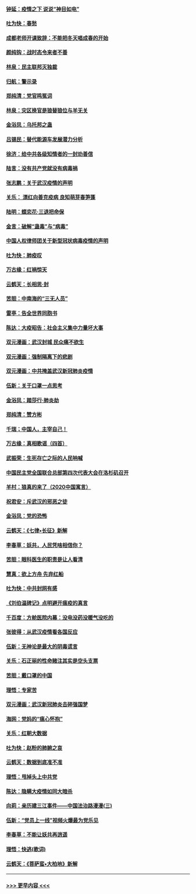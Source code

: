 #### [钟延：疫情之下 说说“神目如电”](../pages/nsc993/n11873121.md?t=02162355) 
#### [吐为快：春愁](../pages/nsc993/n11872801.md?t=02162355) 
#### [成都老师开课致辞：不能把冬天唱成春的开始](../pages/nsc993/n11872653.md?t=02162355) 
#### [颜纯钩：战时态令来者不善](../pages/nsc993/n11872011.md?t=02162355) 
#### [林泉：民主联邦灭独裁](../pages/nsc993/n11870998.md?t=02162355) 
#### [归航：警示录](../pages/nsc993/n11870963.md?t=02162355) 
#### [郑纯清：党官鸣冤词](../pages/nsc993/n11870938.md?t=02162355) 
#### [林泉：灾区换官是狼替狼位与羊无关](../pages/nsc993/n11870896.md?t=02162355) 
#### [金浴凤：乌托邦之蛊](../pages/nsc993/n11870879.md?t=02162355) 
#### [吕锡民：替代能源车发展潜力分析](../pages/nsc993/n11870656.md?t=02162355) 
#### [徐济：给中共各级知情者的一封劝善信](../pages/nsc993/n11868561.md?t=02162355) 
#### [陆言：没有共产党就没有病毒祸](../pages/nsc993/n11868232.md?t=02162355) 
#### [张志鹏：关于武汉疫情的声明](../pages/nsc993/n11867182.md?t=02162355) 
#### [关乐： 漂红向善克疫病 良知萌芽春笋蓬](../pages/nsc993/n11865710.md?t=02162355) 
#### [陆明：蝶恋花‧三退把命保](../pages/nsc993/n11865673.md?t=02162355) 
#### [金言：破解“蛊毒”与“病毒”](../pages/nsc993/n11864103.md?t=02162355) 
#### [中国人权律师团关于新型冠状病毒疫情的声明](../pages/nsc993/n11864249.md?t=02162355) 
#### [吐为快：肺疫叹](../pages/nsc993/n11864027.md?t=02162355) 
#### [万古缘：红祸惊天](../pages/nsc993/n11864079.md?t=02162355) 
#### [云鹤天：长相思‧封](../pages/nsc993/n11864006.md?t=02162355) 
#### [苦胆：中南海的“三无人员”](../pages/nsc993/n11862997.md?t=02162355) 
#### [雷亭：告全世界同胞书](../pages/nsc993/n11862572.md?t=02162355) 
#### [陈达：大疫昭告：社会主义集中力量坏大事](../pages/nsc993/n11859419.md?t=02162355) 
#### [双元漫画：武汉封城 民众痛不欲生](../pages/nsc993/n11859287.md?t=02162355) 
#### [双元漫画：强制隔离下的悲剧](../pages/nsc993/n11859244.md?t=02162355) 
#### [双元漫画：中共掩盖武汉新冠肺炎疫情](../pages/nsc993/n11858249.md?t=02162355) 
#### [伍新：关于口罩一点思考](../pages/nsc993/n11859195.md?t=02162355) 
#### [金浴凤：踏莎行‧肺炎劫](../pages/nsc993/n11858227.md?t=02162355) 
#### [郑纯清：赞方彬](../pages/nsc993/n11856803.md?t=02162355) 
#### [千瑞；中国人，主宰自己！](../pages/nsc993/n11856793.md?t=02162355) 
#### [万古缘：真相歌谣（四首）](../pages/nsc993/n11856263.md?t=02162355) 
#### [武振荣：生死存亡之际的人民呐喊](../pages/nsc993/n11856256.md?t=02162355) 
#### [中国民主党全国联合总部第四次代表大会在洛杉矶召开](../pages/nsc993/n11856344.md?t=02162355) 
#### [羊村：狼真的来了（2020中国寓言）](../pages/nsc993/n11856229.md?t=02162355) 
#### [祝君安：斥武汉的邪恶之徒](../pages/nsc993/n11855861.md?t=02162355) 
#### [金浴凤：党的恐怖](../pages/nsc993/n11855849.md?t=02162355) 
#### [云鹤天：《七律▪长征》新解](../pages/nsc993/n11855479.md?t=02162355) 
#### [李春草：妖共，人民凭啥相信你？](../pages/nsc993/n11855196.md?t=02162355) 
#### [苦胆：眼科医生的职责是让人看清](../pages/nsc993/n11853840.md?t=02162355) 
#### [慧真：欲上方舟 先弃红船](../pages/nsc993/n11853483.md?t=02162355) 
#### [吐为快：中共封网有感](../pages/nsc993/n11852575.md?t=02162355) 
#### [《刘伯温碑记》点明避开瘟疫的真言](../pages/nsc993/n11852128.md?t=02162355) 
#### [千百度：方舱医院内幕：没电没药没暖气没吃的](../pages/nsc993/n11850211.md?t=02162355) 
#### [张彼得：从武汉疫情看各国反应](../pages/nsc993/n11850102.md?t=02162355) 
#### [伍新：无神论是最大的阴毒谎言](../pages/nsc993/n11846129.md?t=02162355) 
#### [关乐：石正丽的性命赌注其实是空头支票](../pages/nsc993/n11846109.md?t=02162355) 
#### [苦胆：戴口罩的中国](../pages/nsc993/n11845576.md?t=02162355) 
#### [理悟：专家苦](../pages/nsc993/n11845564.md?t=02162355) 
#### [双元漫画：武汉新冠肺炎击碎强国梦](../pages/nsc993/n11843320.md?t=02162355) 
#### [海网：党妈的“瘟心怀抱”](../pages/nsc993/n11840740.md?t=02162355) 
#### [关乐：红朝大数据](../pages/nsc993/n11840675.md?t=02162355) 
#### [吐为快：赵粉的肺腑之哀](../pages/nsc993/n11840618.md?t=02162355) 
#### [云鹤天：数据到底准不准](../pages/nsc993/n11840325.md?t=02162355) 
#### [理悟：甩掉头上中共党](../pages/nsc993/n11838826.md?t=02162355) 
#### [陈达：隐瞒大疫情如同大暗杀](../pages/nsc993/n11838771.md?t=02162355) 
#### [向莉：亲历建三江事件——中国法治路漫漫(三)](../pages/nsc993/n11831825.md?t=02162355) 
#### [伍新：“党员上一线”视频火爆最为党乐见](../pages/nsc993/n11838200.md?t=02162355) 
#### [李春草：不能让妖共再逍遥](../pages/nsc993/n11838102.md?t=02162355) 
#### [理悟：快逃(歌词)](../pages/nsc993/n11838083.md?t=02162355) 
#### [云鹤天：《菩萨蛮▪大柏地》新解](../pages/nsc993/n11838059.md?t=02162355) 

----
#### [ >>> 更早内容 <<< ](../indexes/nsc993-earlier.md)
